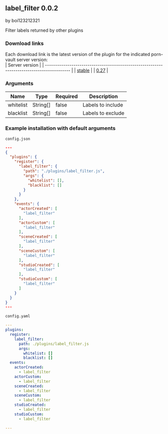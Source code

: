 ## label_filter 0.0.2

by boi123212321

Filter labels returned by other plugins

### Download links
Each download link is the latest version of the plugin for the indicated porn-vault server version:  
| Server version                                                                             |
| ------------------------------------------------------------------------------------------ |
| [stable](https://raw.githubusercontent.com/porn-vault/plugins/master/dist/label_filter.js) |
| [0.27](https://raw.githubusercontent.com/porn-vault/plugins/0.27/dist/label_filter.js)     |


### Arguments

| Name      | Type     | Required | Description       |
| --------- | -------- | -------- | ----------------- |
| whitelist | String[] | false    | Labels to include |
| blacklist | String[] | false    | Labels to exclude |

### Example installation with default arguments

`config.json`

```json
---
{
  "plugins": {
    "register": {
      "label_filter": {
        "path": "./plugins/label_filter.js",
        "args": {
          "whitelist": [],
          "blacklist": []
        }
      }
    },
    "events": {
      "actorCreated": [
        "label_filter"
      ],
      "actorCustom": [
        "label_filter"
      ],
      "sceneCreated": [
        "label_filter"
      ],
      "sceneCustom": [
        "label_filter"
      ],
      "studioCreated": [
        "label_filter"
      ],
      "studioCustom": [
        "label_filter"
      ]
    }
  }
}
---
```

`config.yaml`

```yaml
---
plugins:
  register:
    label_filter:
      path: ./plugins/label_filter.js
      args:
        whitelist: []
        blacklist: []
  events:
    actorCreated:
      - label_filter
    actorCustom:
      - label_filter
    sceneCreated:
      - label_filter
    sceneCustom:
      - label_filter
    studioCreated:
      - label_filter
    studioCustom:
      - label_filter

---

```
